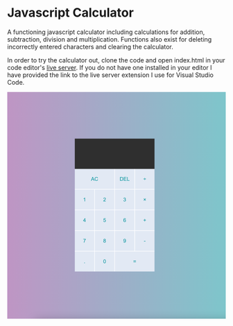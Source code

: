 # Javascript Calculator

A functioning javascript calculator including calculations for addition, subtraction, division and multiplication. Functions also exist for deleting incorrectly entered characters and clearing the calculator.

In order to try the calculator out, clone the code and open index.html in your code editor's [live server](https://marketplace.visualstudio.com/items?itemName=ritwickdey.LiveServer). If you do not have one installed in your editor I have provided the link to the live server extension I use for Visual Studio Code.

![screenshot of the javascript calculator](calculator-screenshot.png)

